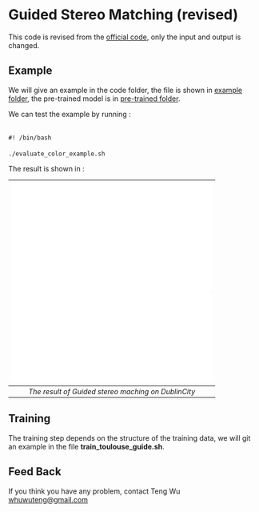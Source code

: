 # Guided Stereo Matching (revised)

This code is revised from the [official code](https://github.com/mattpoggi/guided-stereo), only the input and output is changed.



## Example

We will give an  example in the code folder, the file is shown in [example folder](./example), the pre-trained model is in [pre-trained folder](pretrained).

We can test the example by running :

```

#! /bin/bash

./evaluate_color_example.sh

```

The result is shown in : 

| <img src="example/3489_DUBLIN_AREA_2KM2_rgb_125019_id412c1_20150326121409_3489_DUBLIN_AREA_2KM2_rgb_128080_id728c1_20150326151319_0004_res.png" width="400"> |
| :----------------------------------------------------------: |
|     *The result of Guided stereo maching on DublinCity*      |

## Training

The training step depends on the structure of the training data, we will git an example in the file **train_toulouse_guide.sh**.

## Feed Back

If you think you have any problem, contact Teng Wu <whuwuteng@gmail.com>
